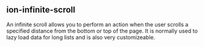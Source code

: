 <h2>ion-infinite-scroll</h2>

An infinite scroll allows you to perform an action when the user scrolls a specified distance from the bottom or top of the page. It is normally used to lazy load data for long lists and is also very customizeable.